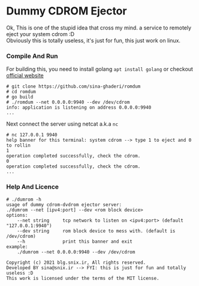 # Dummy CDROM Ejector
Ok, This is one of the stupid idea that cross my mind. a service to remotely eject your system cdrom :D  
Obviously this is totally useless, it's just for fun, this just work on linux.

### Compile And Run
For building this, you need to install golang `apt install golang` or checkout [official website](https://golang.org)
```
# git clone https://github.com/sina-ghaderi/romdum
# cd romdum
# go build
# ./romdum --net 0.0.0.0:9940 --dev /dev/cdrom
info: application is listening on address 0.0.0.0:9940
...

```

Next connect the server using netcat a.k.a `nc` 

```
# nc 127.0.0.1 9940
help banner for this terminal: system cdrom --> type 1 to eject and 0 to rollin 
1
operation completed successfully, check the cdrom.
0
operation completed successfully, check the cdrom.
... 
```

### Help And Licence
```
# ./dumrom -h
usage of dummy cdrom-dvdrom ejector server:
./dumrom --net [ipv4:port] --dev <rom block device>
options:
	--net string     tcp network to listen on <ipv4:port> (default "127.0.0.1:9940")
	--dev string	 rom block device to mess with. (default is /dev/cdrom)
	--h              print this banner and exit
example: 
	./dumrom --net 0.0.0.0:9940 --dev /dev/cdrom

Copyright (c) 2021 blg.snix.ir, All rights reserved.
Developed BY sina@snix.ir --> FYI: this is just for fun and totally useless :D
This work is licensed under the terms of the MIT license.
```

